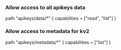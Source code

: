 ### Allow access to all apikeys data
path "apikeys/data/*" {
    capabilities = ["read", "list"]
}

### Allow access to metadata for kv2
path "apikeys/metadata/*" {
    capabilities = ["list"]
}